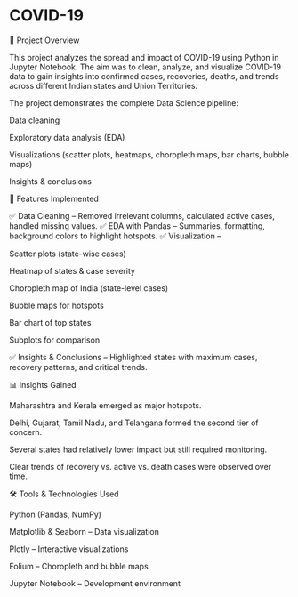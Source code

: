 # COVID-19
📌 Project Overview

This project analyzes the spread and impact of COVID-19 using Python in Jupyter Notebook.
The aim was to clean, analyze, and visualize COVID-19 data to gain insights into confirmed cases, recoveries, deaths, and trends across different Indian states and Union Territories.

The project demonstrates the complete Data Science pipeline:

Data cleaning

Exploratory data analysis (EDA)

Visualizations (scatter plots, heatmaps, choropleth maps, bar charts, bubble maps)

Insights & conclusions

📂 Features Implemented

✅ Data Cleaning – Removed irrelevant columns, calculated active cases, handled missing values.
✅ EDA with Pandas – Summaries, formatting, background colors to highlight hotspots.
✅ Visualization –

Scatter plots (state-wise cases)

Heatmap of states & case severity

Choropleth map of India (state-level cases)

Bubble maps for hotspots

Bar chart of top states

Subplots for comparison

✅ Insights & Conclusions – Highlighted states with maximum cases, recovery patterns, and critical trends.

📊 Insights Gained

Maharashtra and Kerala emerged as major hotspots.

Delhi, Gujarat, Tamil Nadu, and Telangana formed the second tier of concern.

Several states had relatively lower impact but still required monitoring.

Clear trends of recovery vs. active vs. death cases were observed over time.

🛠 Tools & Technologies Used

Python (Pandas, NumPy)

Matplotlib & Seaborn – Data visualization

Plotly – Interactive visualizations

Folium – Choropleth and bubble maps

Jupyter Notebook – Development environment
